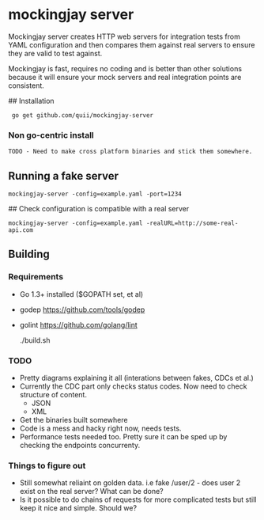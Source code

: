 # mockingjay server

Mockingjay server creates HTTP web servers for integration tests from YAML configuration and then compares them against real servers to ensure they are valid to test against.

Mockingjay is fast, requires no coding and is better than other solutions because it will ensure your mock servers and real integration points are consistent.

## Installation

     go get github.com/quii/mockingjay-server

### Non go-centric install

    TODO - Need to make cross platform binaries and stick them somewhere.

## Running a fake server

    mockingjay-server -config=example.yaml -port=1234

## Check configuration is compatible with a real server

    mockingjay-server -config=example.yaml -realURL=http://some-real-api.com

## Building

### Requirements

- Go 1.3+ installed ($GOPATH set, et al)
- godep https://github.com/tools/godep
- golint https://github.com/golang/lint


    ./build.sh

### TODO

- Pretty diagrams explaining it all (interations between fakes, CDCs et al.)
- Currently the CDC part only checks status codes. Now need to check structure of content.
	- JSON
	- XML
- Get the binaries built somewhere
- Code is a mess and hacky right now, needs tests.
- Performance tests needed too. Pretty sure it can be sped up by checking the endpoints concurrenty.

### Things to figure out

- Still somewhat reliaint on golden data. i.e fake /user/2 - does user 2 exist on the real server? What can be done?
- Is it possible to do chains of requests for more complicated tests but still keep it nice and simple. Should we?